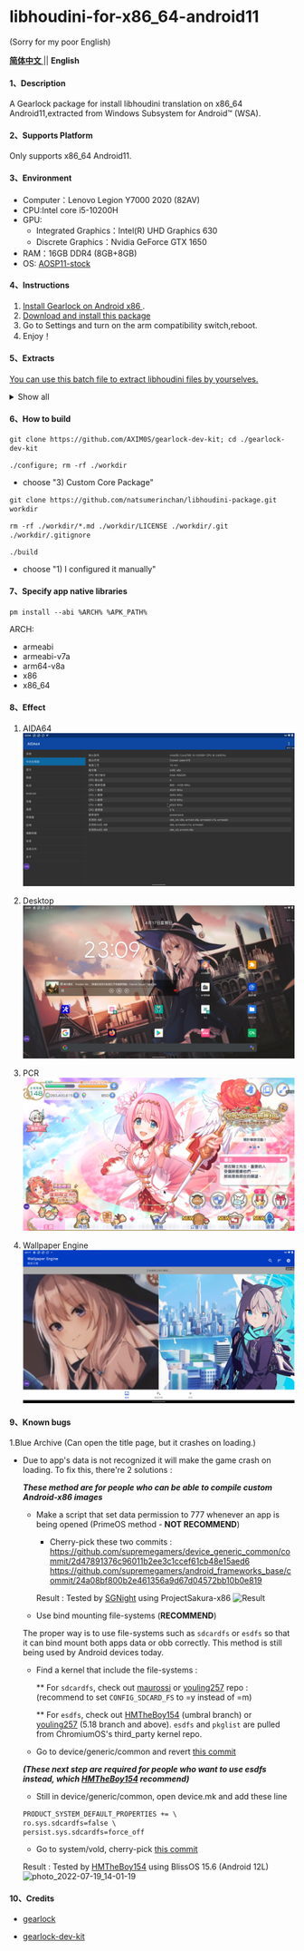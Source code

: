 # libhoudini-for-x86_64-android11
(Sorry for my poor English)

[ **简体中文** ](README_zh_cn.md) || **English** 

#### 1、Description
A Gearlock package for install libhoudini translation on x86_64 Android11,extracted from Windows Subsystem for Android™️ (WSA).

#### 2、Supports Platform
Only supports x86_64 Android11.

#### 3、Environment

- Computer：Lenovo Legion Y7000 2020 (82AV)
- CPU:Intel core i5-10200H
- GPU:
  + Integrated Graphics：Intel(R) UHD Graphics 630
  + Discrete Graphics：Nvidia GeForce GTX 1650
- RAM：16GB DDR4 (8GB+8GB)
- OS: [AOSP11-stock](https://sourceforge.net/projects/blissos-dev/files/Android-Generic/PC/aosp/stock/11/)

#### 4、Instructions

1. [Install Gearlock on Android x86 ](https://wiki.supreme-gamers.com/gearlock/user-guide/installation-and-updating/).
2. [Download and install this package](https://github.com/natsumerinchan/libhoudini-for-x86_64-android11/releases)
3. Go to Settings and turn on the arm compatibility switch,reboot.
4. Enjoy！

#### 5、Extracts

[You can use this batch file to extract libhoudini files by yourselves.](https://gist.github.com/natsumerinchan/b7a44acadfa66d0e07ead299423695c4)

<details>
<summary>Show all</summary>

1. Arm_32(armeabi,armeabi-v7a)
- /system/bin/houdini
- /system/bin/arm/linker
- /system/lib/libhoudini.so
- /system/lib/arm/*

1. Arm_64(arm64-v8a)
- /system/bin/houdini64
- /system/bin/arm64/linker64
- /system/lib64/libhoudini.so
- /system/lib64/arm64/*

</details>

#### 6、How to build

```
git clone https://github.com/AXIM0S/gearlock-dev-kit; cd ./gearlock-dev-kit
```

```
./configure; rm -rf ./workdir 
```
- choose "3) Custom Core Package"

```
git clone https://github.com/natsumerinchan/libhoudini-package.git workdir
```

```
rm -rf ./workdir/*.md ./workdir/LICENSE ./workdir/.git ./workdir/.gitignore
```

```
./build
``` 
- choose "1) I configured it manually"

#### 7、Specify app native libraries

`pm install --abi %ARCH% %APK_PATH% `

ARCH:
- armeabi
- armeabi-v7a
- arm64-v8a
- x86
- x86_64

#### 8、Effect
1. AIDA64
![AIDA64](https://raw.githubusercontent.com/natsumerinchan/My_Own_Drawing_Bed/main/libhoudini-for-x86_64-android11/AIDA64.png)

2. Desktop
![Desktop](https://raw.githubusercontent.com/natsumerinchan/My_Own_Drawing_Bed/main/libhoudini-for-x86_64-android11/Desktop.png)

3. PCR
![PCR](https://raw.githubusercontent.com/natsumerinchan/My_Own_Drawing_Bed/main/libhoudini-for-x86_64-android11/PCR.png)

4. Wallpaper Engine
![Wallpaper Engine](https://raw.githubusercontent.com/natsumerinchan/My_Own_Drawing_Bed/main/libhoudini-for-x86_64-android11/Wallpaper_Engine.png)

#### 9、Known bugs
1.Blue Archive (Can open the title page, but it crashes on loading.)
- Due to app's data is not recognized it will make the game crash on loading. To fix this, there're 2 solutions :
   
   ***These method are for people who can be able to compile custom Android-x86 images***
  + Make a script that set data permission to 777 whenever an app is being opened (PrimeOS method - **NOT RECOMMEND**)
    * Cherry-pick these two commits :
    https://github.com/supremegamers/device_generic_common/commit/2d47891376c96011b2ee3c1ccef61cb48e15aed6
    https://github.com/supremegamers/android_frameworks_base/commit/24a08bf800b2e461356a9d67d04572bb10b0e819
   
    Result : Tested by [SGNight](https://github.com/SGNight) using ProjectSakura-x86
   ![Result](https://cdn.discordapp.com/attachments/631759304097267712/967155258985943090/IMG_20220423_013402.jpg)
   
   + Use bind mounting file-systems (**RECOMMEND**)
   
   The proper way is to use file-systems such as `sdcardfs` or `esdfs` so that it can bind mount both apps data or obb correctly. This method is still being used by Android devices today.      

     * Find a kernel that include the file-systems :
        
        ** For `sdcardfs`, check out [maurossi](https://github.com/maurossi/linux) or [youling257](https://github.com/youling257/android-mainline) repo : 
        (recommend to set `CONFIG_SDCARD_FS` to =y instead of =m)
        
        ** For `esdfs`, check out [HMTheBoy154](https://github.com/hmtheboy154/Darkmatter-kernel) (umbral branch) or [youling257](https://github.com/youling257/android-mainline) (5.18 branch and above). `esdfs` and `pkglist` are pulled from ChromiumOS's third_party kernel repo.
        
    * Go to device/generic/common and revert [this commit](https://github.com/supremegamers/device_generic_common/commit/ff34d6d549f026156188cf1467f26628e5cac658)
    
    ***(These next step are required for people who want to use esdfs instead, which [HMTheBoy154](https://github.com/hmtheboy154/) recommend)***
    * Still in device/generic/common, open device.mk and add these line 
    ```
    PRODUCT_SYSTEM_DEFAULT_PROPERTIES += \
    ro.sys.sdcardfs=false \
    persist.sys.sdcardfs=force_off
    ```
    
    * Go to system/vold, cherry-pick [this commit](https://github.com/supremegamers/platform_system_vold/commit/17ab73250d5acee423bd98fc885f87783baf9bd7) 
    
    Result : Tested by [HMTheBoy154](https://github.com/hmtheboy154) using BlissOS 15.6 (Android 12L)
    ![photo_2022-07-19_14-01-19](https://user-images.githubusercontent.com/39849246/179693211-a6a711a0-a968-418e-bfb0-aef289d34f54.jpg)

#### 10、Credits

- [gearlock](https://github.com/axonasif/gearlock)

- [gearlock-dev-kit](https://github.com/axonasif/gearlock-dev-kit)